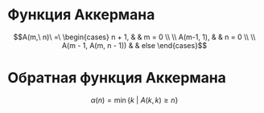 # Функция Аккермана

$$A(m,\ n)\ =\ \begin{cases} n + 1, & & m = 0 \\ \\ A(m-1, 1), & & n = 0 \\ \\ A(m - 1, A(m, n - 1)) & & else \end{cases}$$

# Обратная функция Аккермана

$$\alpha(n) = \min \{k\ |\ A(k, k) \geq n\}$$
